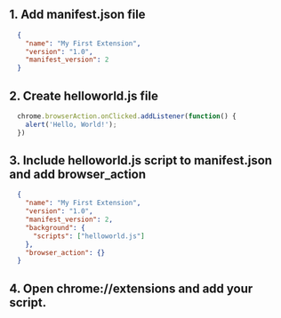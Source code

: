 ## 1. Add manifest.json file
```json
  {
    "name": "My First Extension",
    "version": "1.0",
    "manifest_version": 2
  }

```
## 2. Create helloworld.js file

```js
  chrome.browserAction.onClicked.addListener(function() {
    alert('Hello, World!');
  })
```
## 3. Include helloworld.js script to manifest.json and add browser_action

```json
  {
    "name": "My First Extension",
    "version": "1.0",
    "manifest_version": 2,
    "background": {
      "scripts": ["helloworld.js"]
    },
    "browser_action": {}
  }
```
## 4. Open chrome://extensions and add your script.
